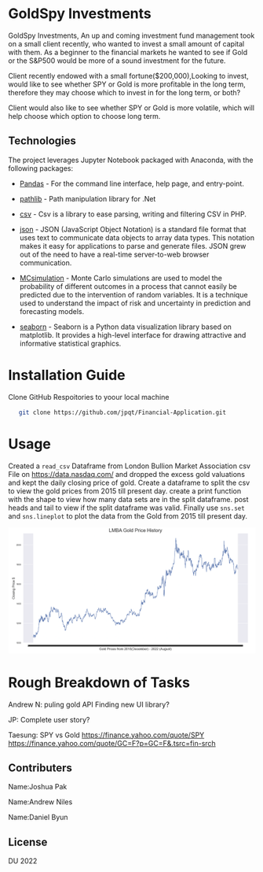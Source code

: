 # GoldSpy Investments
GoldSpy Investments, An up and coming investment fund management took on a small client recently, who wanted to invest a small amount of capital with them. As a beginner to the financial markets he wanted to see if Gold or the S&P500 would be more of a sound investment for the future.

Client recently endowed with a small fortune($200,000),Looking to invest, would like to see whether SPY or Gold is more profitable in the long term, therefore they may choose which to invest in for the long term, or both?

Client would also like to see whether SPY or Gold is more volatile, which will help choose which option to choose long term.


## Technologies
The project leverages Jupyter Notebook packaged with Anaconda, with the following packages:

* [Pandas](https://github.com/pandas-dev/pandas) - For the command line interface, help page, and entry-point.

* [pathlib](https://github.com/nemec/pathlib) - Path manipulation library for .Net

* [csv](https://github.com/thephpleague/csv) - Csv is a library to ease parsing, writing and filtering CSV in PHP.

* [json](https://github.com/topics/json?l=python) - JSON (JavaScript Object Notation) is a standard file format that uses text to communicate data objects to array data types. This notation makes it easy for applications to parse and generate files. JSON grew out of the need to have a real-time server-to-web browser communication.

* [MCsimulation](https://www.investopedia.com/terms/m/montecarlosimulation.asp) - Monte Carlo simulations are used to model the probability of different outcomes in a process that cannot easily be predicted due to the intervention of random variables. It is a technique used to understand the impact of risk and uncertainty in prediction and forecasting models.

* [seaborn](https://seaborn.pydata.org/) - Seaborn is a Python data visualization library based on matplotlib. It provides a high-level interface for drawing attractive and informative statistical graphics.

# Installation Guide

Clone GitHub Respoitories to yoour local machine

```sh
   git clone https://github.com/jpqt/Financial-Application.git
 ```
 
# Usage
Created a `read_csv` Dataframe from London Bullion Market Association csv File on https://data.nasdaq.com/ and dropped the excess gold valuations and kept the daily closing price of gold. Create a dataframe to split the csv to view the gold prices from 2015 till present day. create a print function with the shape to view how many data sets are in the split dataframe. post heads and tail to view if the split dataframe was valid. Finally use `sns.set` and `sns.lineplot` to plot the data from the Gold from 2015 till present day.

![Seaborn LBMA](https://github.com/jpqt/Financial-Application/blob/main/Photo/lbma-history.png)




# Rough Breakdown of Tasks

Andrew N: puling gold API
Finding new UI library?

JP: Complete user story?

Taesung: 
SPY vs Gold
https://finance.yahoo.com/quote/SPY
https://finance.yahoo.com/quote/GC=F?p=GC=F&.tsrc=fin-srch

## Contributers

Name:Joshua Pak 

Name:Andrew Niles

Name:Daniel Byun

## License
DU 2022
